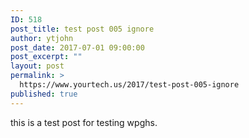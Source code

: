 ```yaml
---
ID: 518
post_title: test post 005 ignore
author: ytjohn
post_date: 2017-07-01 09:00:00
post_excerpt: ""
layout: post
permalink: >
  https://www.yourtech.us/2017/test-post-005-ignore
published: true
---
```

this is a test post for testing wpghs.
